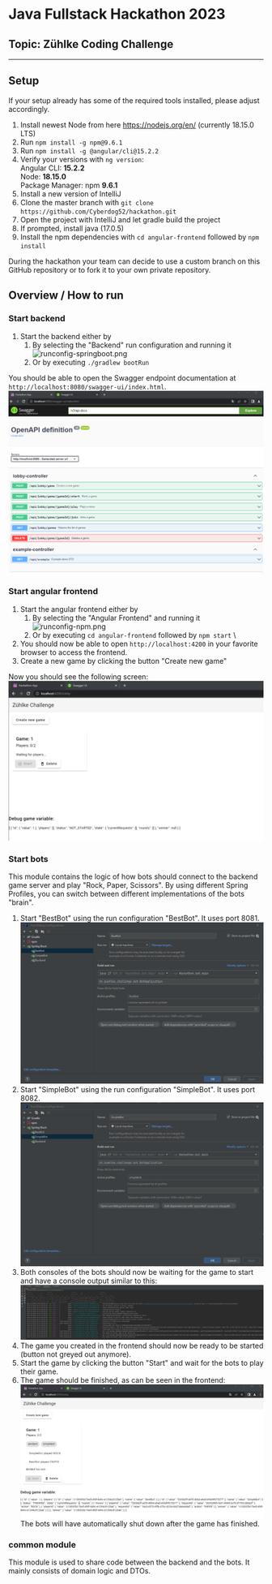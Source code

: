 # Java Fullstack Hackathon 2023

## Topic: Zühlke Coding Challenge

---

## Setup

If your setup already has some of the required tools installed, please adjust accordingly.

1. Install newest Node from here https://nodejs.org/en/ (currently 18.15.0 LTS)
2. Run `npm install -g npm@9.6.1`
3. Run `npm install -g @angular/cli@15.2.2`
4. Verify your versions with `ng version`:  
   Angular CLI: **15.2.2** \
   Node: **18.15.0** \
   Package Manager: npm **9.6.1**
4. Install a new version of IntelliJ
5. Clone the master branch with `git clone https://github.com/Cyberdog52/hackathon.git`
6. Open the project with IntelliJ and let gradle build the project
7. If prompted, install java (17.0.5)
7. Install the npm dependencies with `cd angular-frontend` followed by `npm install`

During the hackathon your team can decide to use a custom branch on this GitHub repository or to fork it to your own
private repository.

## Overview / How to run

### Start backend

1. Start the backend either by
    1. By selecting the "Backend" run configuration and running it
       ![runconfig-springboot.png](doc/runconfig-springboot.png)
    2. Or by executing `./gradlew bootRun`

You should be able to open the Swagger endpoint documentation at `http://localhost:8080/swagger-ui/index.html`.
![swagger.png](doc/swagger.png)

### Start angular frontend

1. Start the angular frontend either by
    1. By selecting the "Angular Frontend" and running it
       ![runconfig-npm.png](doc/runconfig-npm.png)
    2. Or by executing `cd angular-frontend` followed by `npm start` \
2. You should now be able to open `http://localhost:4200` in your favorite browser to access the frontend.
3. Create a new game by clicking the button "Create new game"

Now you should see the following screen:
![setup-complete-with-example-component.png](doc/setup-complete-frontend.png)

### Start bots

This module contains the logic of how bots should connect to the backend game server and play "Rock, Paper, Scissors".
By using different Spring Profiles, you can switch between different implementations of the bots "brain".

1. Start "BestBot" using the run configuration "BestBot". It uses port 8081.
   ![runconfig-bestbot.png](doc/runconfig-bestbot.png)
2. Start "SimpleBot" using the run configuration "SimpleBot". It uses port 8082.
   ![runconfig-simplebot.png](doc/runconfig-simplebot.png)
3. Both consoles of the bots should now be waiting for the game to start and have a console output similar to this:
   ![console-bestbot.png](doc/console-bestbot.png)
3. The game you created in the frontend should now be ready to be started (button not greyed out anymore).
4. Start the game by clicking the button "Start" and wait for the bots to play their game.
5. The game should be finished, as can be seen in the frontend:
   ![game-finished.png](doc/game-finished.png)
   The bots will have automatically shut down after the game has finished.

### common module

This module is used to share code between the backend and the bots. It mainly consists of domain logic and DTOs.


